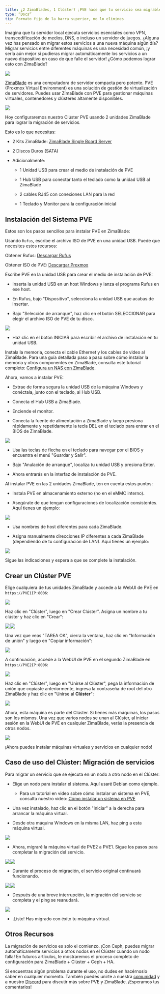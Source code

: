 ```yaml
---
title: ¿2 ZimaBlades, 1 Clúster? ¡PVE hace que tu servicio sea migrable!
type: “Docs”
tip: Formato fijo de la barra superior, no lo elimines
---
```

Imagina que tu servidor local ejecuta servicios esenciales como VPN, transcodificación de medios, DNS, o incluso un servidor de juegos. ¿Alguna vez has pensado en migrar estos servicios a una nueva máquina algún día? Migrar servicios entre diferentes máquinas es una necesidad común, ¡y sería aún mejor si pudieras migrar automáticamente los servicios a un nuevo dispositivo en caso de que falle el servidor! ¿Cómo podemos lograr esto con ZimaBlade?

![](https://manage.icewhale.io/api/static/docs/1720063069079_copyImage.jpeg)

[ZimaBlade](https://shop.zimaspace.com/products/zimablade-single-board-server-for-cyber-native) es una computadora de servidor compacta pero potente. PVE (Proxmox Virtual Environment) es una solución de gestión de virtualización de servidores. Puedes usar ZimaBlade con PVE para gestionar máquinas virtuales, contenedores y clústeres altamente disponibles.

![](https://manage.icewhale.io/api/static/docs/1720063069927_copyImage.png)

  

Hoy configuraremos nuestro Clúster PVE usando 2 unidades ZimaBlade para lograr la migración de servicios.

  

Esto es lo que necesitas:

*   2 Kits ZimaBlade: [ZimaBlade Single Board Server](https://shop.zimaspace.com/products/zimablade-single-board-server-for-cyber-native)
    
*   2 Discos Duros (SATA)
    
*   Adicionalmente:
    
    *   1 Unidad USB para crear el medio de instalación de PVE
        
    *   1 Hub USB para conectar tanto el teclado como la unidad USB al ZimaBlade
        
    *   2 cables RJ45 con conexiones LAN para la red
        
    *   1 Teclado y Monitor para la configuración inicial
        

## Instalación del Sistema PVE

Estos son los pasos sencillos para instalar PVE en ZimaBlade:

  

Usando `Rufus`, escribe el archivo ISO de PVE en una unidad USB. Puede que necesites estos recursos:

Obtener Rufus: [Descargar Rufus](https://rufus.ie/)

Obtener ISO de PVE: [Descargar Proxmox](https://www.proxmox.com/en/downloads)

Escribe PVE en la unidad USB para crear el medio de instalación de PVE:

*   Inserta la unidad USB en un host Windows y lanza el programa Rufus en ese host.
    
*   En Rufus, bajo "Dispositivo", selecciona la unidad USB que acabas de insertar.
    
*   Bajo "Selección de arranque", haz clic en el botón SELECCIONAR para elegir el archivo ISO de PVE de tu disco.
    

![](https://manage.icewhale.io/api/static/docs/1720063070516_copyImage.png)

*   Haz clic en el botón INICIAR para escribir el archivo de instalación en tu unidad USB.
    

  

Instala la memoria, conecta el cable Ethernet y los cables de video al ZimaBlade. Para una guía detallada paso a paso sobre cómo instalar la memoria y otros componentes en ZimaBlade, consulta este tutorial completo: [Configura un NAS con ZimaBlade](https://www.zimaspace.com/docs/docs/How-to-set-up-a-NAS-with-ZimaBlade.html).

  

Ahora, vamos a instalar PVE:

*   Extrae de forma segura la unidad USB de la máquina Windows y conéctala, junto con el teclado, al Hub USB.
    
*   Conecta el Hub USB a ZimaBlade.
    
*   Enciende el monitor.
    
*   Conecta la fuente de alimentación a ZimaBlade y luego presiona rápidamente y repetidamente la tecla DEL en el teclado para entrar en el BIOS de ZimaBlade.
    

![](https://manage.icewhale.io/api/static/docs/1720063071163_copyImage.jpeg)

*   Usa las teclas de flecha en el teclado para navegar por el BIOS y encuentra el menú "Guardar y Salir".
    
*   Bajo "Anulación de arranque", localiza tu unidad USB y presiona Enter.
    
*   Ahora entrarás en la interfaz de instalación de PVE.
    

  

Al instalar PVE en las 2 unidades ZimaBlade, ten en cuenta estos puntos:

*   Instala PVE en almacenamiento externo (no en el eMMC interno).
    
*   Asegúrate de que tengan configuraciones de localización consistentes. Aquí tienes un ejemplo:

![](https://manage.icewhale.io/api/static/docs/1720063616916_image.png)

*   Usa nombres de host diferentes para cada ZimaBlade.
    
*   Asigna manualmente direcciones IP diferentes a cada ZimaBlade (dependiendo de tu configuración de LAN). Aquí tienes un ejemplo:

  ![](https://manage.icewhale.io/api/static/docs/1720063563445_image.png)

Sigue las indicaciones y espera a que se complete la instalación.

Crear un Clúster PVE
-------------

Elige cualquiera de tus unidades ZimaBlade y accede a la WebUI de PVE en `https://PVE1IP:8006`:

![](https://manage.icewhale.io/api/static/docs/1720063072977_copyImage.png)

  

Haz clic en "Clúster", luego en "Crear Clúster". Asigna un nombre a tu clúster y haz clic en "Crear":

![](https://manage.icewhale.io/api/static/docs/1720063073525_copyImage.png)![](https://manage.icewhale.io/api/static/docs/1720063074070_copyImage.png)

Una vez que veas "TAREA OK", cierra la ventana, haz clic en "Información de unión" y luego en "Copiar información":

![](https://manage.icewhale.io/api/static/docs/1720063074636_copyImage.png)

A continuación, accede a la WebUI de PVE en el segundo ZimaBlade en `https://PVE2IP:8006`:

![](https://manage.icewhale.io/api/static/docs/1720063075226_copyImage.png)

Haz clic en "Clúster", luego en "Unirse al Clúster", pega la información de unión que copiaste anteriormente, ingresa la contraseña de root del otro ZimaBlade y haz clic en "Unirse al **Clúster**":

![](https://manage.icewhale.io/api/static/docs/1720063075739_copyImage.png)

Ahora, esta máquina es parte del Clúster. Si tienes más máquinas, los pasos son los mismos. Una vez que varios nodos se unan al Clúster, al iniciar sesión en la WebUI de PVE en cualquier ZimaBlade, verás la presencia de otros nodos.

![](https://manage.icewhale.io/api/static/docs/1720063076277_copyImage.png)

¡Ahora puedes instalar máquinas virtuales y servicios en cualquier nodo!

Caso de uso del Clúster: Migración de servicios
-----------------------------------

Para migrar un servicio que se ejecuta en un nodo a otro nodo en el Clúster:

*   Elige un nodo para instalar el sistema. Aquí usaré Debian como ejemplo.
    
    *   Para un tutorial en video sobre cómo instalar un sistema en PVE, consulta nuestro video: [Cómo instalar un sistema en PVE](https://www.youtube.com/watch?v=K4pOkBwJMg8)
        
*   Una vez instalado, haz clic en el botón "Iniciar" a la derecha para arrancar la máquina virtual.
    
*   Desde otra máquina Windows en la misma LAN, haz ping a esta máquina virtual.
    

![](https://manage.icewhale.io/api/static/docs/1720063076945_copyImage.png)

*   Ahora, migraré la máquina virtual de PVE2 a PVE1. Sigue los pasos para completar la migración del servicio.
    

![](https://manage.icewhale.io/api/static/docs/1720063077580_copyImage.png)![](https://manage.icewhale.io/api/static/docs/1720063078124_copyImage.png)

*   Durante el proceso de migración, el servicio original continuará funcionando.
    

![](https://manage.icewhale.io/api/static/docs/1720063078794_copyImage.png)![](https://manage.icewhale.io/api/static/docs/1720063079381_copyImage.png)

*   Después de una breve interrupción, la migración del servicio se completa y el ping se reanudará.
    

![](https://manage.icewhale.io/api/static/docs/1720063080183_copyImage.png)

*   ¡Listo! Has migrado con éxito tu máquina virtual.
    

Otros Recursos
---------------

La migración de servicios es solo el comienzo. ¡Con Ceph, puedes migrar automáticamente servicios a otros nodos en el Clúster cuando un nodo falla! En futuros artículos, te mostraremos el proceso completo de configuración para ZimaBlade + Clúster + Ceph + HA.

  

Si encuentras algún problema durante el uso, no dudes en hacérnoslo saber en cualquier momento. También puedes unirte a nuestra [comunidad](https://icewhale.community/) y a nuestro [Discord](https://discord.gg/uuNfKzG5) para discutir más sobre PVE y ZimaBlade. ¡Esperamos tus comentarios!
